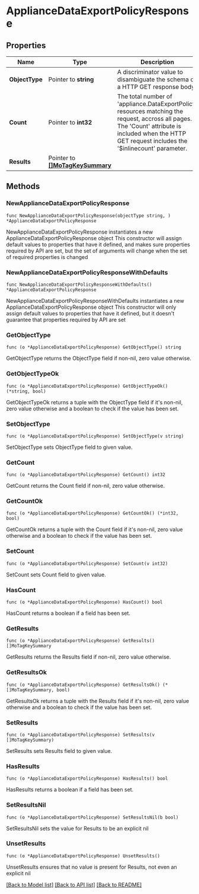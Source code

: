 # ApplianceDataExportPolicyResponse

## Properties

Name | Type | Description | Notes
------------ | ------------- | ------------- | -------------
**ObjectType** | Pointer to **string** | A discriminator value to disambiguate the schema of a HTTP GET response body. | 
**Count** | Pointer to **int32** | The total number of &#39;appliance.DataExportPolicy&#39; resources matching the request, accross all pages. The &#39;Count&#39; attribute is included when the HTTP GET request includes the &#39;$inlinecount&#39; parameter. | [optional] 
**Results** | Pointer to [**[]MoTagKeySummary**](mo.TagKeySummary.md) |  | [optional] 

## Methods

### NewApplianceDataExportPolicyResponse

`func NewApplianceDataExportPolicyResponse(objectType string, ) *ApplianceDataExportPolicyResponse`

NewApplianceDataExportPolicyResponse instantiates a new ApplianceDataExportPolicyResponse object
This constructor will assign default values to properties that have it defined,
and makes sure properties required by API are set, but the set of arguments
will change when the set of required properties is changed

### NewApplianceDataExportPolicyResponseWithDefaults

`func NewApplianceDataExportPolicyResponseWithDefaults() *ApplianceDataExportPolicyResponse`

NewApplianceDataExportPolicyResponseWithDefaults instantiates a new ApplianceDataExportPolicyResponse object
This constructor will only assign default values to properties that have it defined,
but it doesn't guarantee that properties required by API are set

### GetObjectType

`func (o *ApplianceDataExportPolicyResponse) GetObjectType() string`

GetObjectType returns the ObjectType field if non-nil, zero value otherwise.

### GetObjectTypeOk

`func (o *ApplianceDataExportPolicyResponse) GetObjectTypeOk() (*string, bool)`

GetObjectTypeOk returns a tuple with the ObjectType field if it's non-nil, zero value otherwise
and a boolean to check if the value has been set.

### SetObjectType

`func (o *ApplianceDataExportPolicyResponse) SetObjectType(v string)`

SetObjectType sets ObjectType field to given value.


### GetCount

`func (o *ApplianceDataExportPolicyResponse) GetCount() int32`

GetCount returns the Count field if non-nil, zero value otherwise.

### GetCountOk

`func (o *ApplianceDataExportPolicyResponse) GetCountOk() (*int32, bool)`

GetCountOk returns a tuple with the Count field if it's non-nil, zero value otherwise
and a boolean to check if the value has been set.

### SetCount

`func (o *ApplianceDataExportPolicyResponse) SetCount(v int32)`

SetCount sets Count field to given value.

### HasCount

`func (o *ApplianceDataExportPolicyResponse) HasCount() bool`

HasCount returns a boolean if a field has been set.

### GetResults

`func (o *ApplianceDataExportPolicyResponse) GetResults() []MoTagKeySummary`

GetResults returns the Results field if non-nil, zero value otherwise.

### GetResultsOk

`func (o *ApplianceDataExportPolicyResponse) GetResultsOk() (*[]MoTagKeySummary, bool)`

GetResultsOk returns a tuple with the Results field if it's non-nil, zero value otherwise
and a boolean to check if the value has been set.

### SetResults

`func (o *ApplianceDataExportPolicyResponse) SetResults(v []MoTagKeySummary)`

SetResults sets Results field to given value.

### HasResults

`func (o *ApplianceDataExportPolicyResponse) HasResults() bool`

HasResults returns a boolean if a field has been set.

### SetResultsNil

`func (o *ApplianceDataExportPolicyResponse) SetResultsNil(b bool)`

 SetResultsNil sets the value for Results to be an explicit nil

### UnsetResults
`func (o *ApplianceDataExportPolicyResponse) UnsetResults()`

UnsetResults ensures that no value is present for Results, not even an explicit nil

[[Back to Model list]](../README.md#documentation-for-models) [[Back to API list]](../README.md#documentation-for-api-endpoints) [[Back to README]](../README.md)


